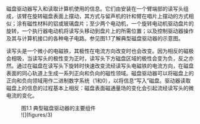 磁盘驱动器写入和读取计算机使用的信息。它们由安装在一个臂端部的读写头组成，该臂在旋转磁盘表面上摆动，其方式与留声机的针和臂在唱片上摆动的方式相似；涂有磁性材料的铝或玻璃盘片；至少两个电动机，一个旋转电动机驱动盘片的旋转，一个执行器电动机将读写头移动到盘片上的所需位置；以及控制驱动器操作及其与计算机接口的各种电子电路。参见图1.1了解典型磁盘驱动器的示意图。
  
读写头是一个微小的电磁铁，其极性在电流方向改变时也会改变。因为相反的磁极会相吸，当读写头的极性变为正时，读写头下方磁盘区域的极性会变为负，反之亦然。通过在磁盘在读写头下旋转时快速改变流经读写头电磁铁的电流方向，在磁盘表面的同心轨道上生成一系列正向和负向的磁性领域。磁盘驱动器可以将磁盘上的正向和负向领域用作二进制数字系统（1和0），以将信息“写入”磁盘。驱动器读取磁盘上的信息的过程基本上相反：磁盘表面磁通量场的变化会引起流经读写头的微电流的变化。
  
<figure>  
<figcaption>  
图1.1 典型磁盘驱动器的主要组件  
</figcaption>  
![](figures/3)
<!-- FigureContent="涂有磁性材料的铝或玻璃盘片 执行器电机 旋转电机（在主轴底座） 密封外壳 控制器，其他电子电路在下面 读写头 光学编码器以确保读写头与轨道紧密对齐" -->  
</figure>